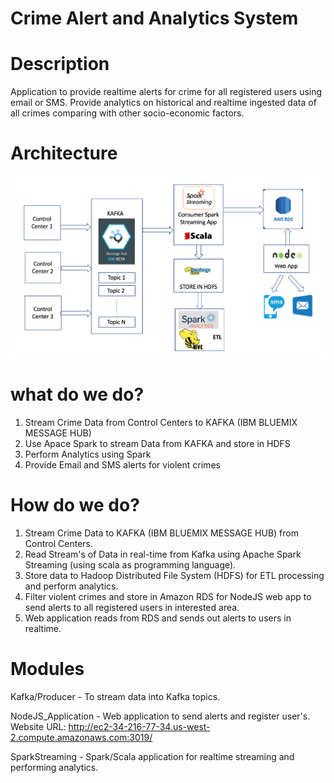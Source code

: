 

# Crime Alert and Analytics System

# Description

Application to provide realtime alerts for crime for all registered users using email or SMS. 
Provide analytics on historical and realtime ingested data of all crimes comparing with other socio-economic factors.

# Architecture

![alt text](images/systemArchitecture.png "System Architecure")

# what do we do?

1) Stream Crime Data from Control Centers to KAFKA (IBM BLUEMIX MESSAGE HUB)
2) Use Apace Spark to stream Data from KAFKA and store in HDFS
3) Perform Analytics using Spark
4) Provide Email and SMS alerts for violent crimes

# How do we do?

1) Stream Crime Data to KAFKA (IBM BLUEMIX MESSAGE HUB)  from Control Centers.
2) Read Stream's of Data in real-time from Kafka using Apache Spark Streaming (using scala as programming language).
3) Store data to Hadoop Distributed File System (HDFS) for ETL processing and perform analytics.
4) Filter violent crimes and store in Amazon RDS for NodeJS web app to send alerts to all registered users in interested area.
5) Web application reads from RDS and sends out alerts to users in realtime. 

# Modules

Kafka/Producer - To stream data into Kafka topics.

NodeJS_Application  - Web application to send alerts and register user's.
  Website URL: http://ec2-34-216-77-34.us-west-2.compute.amazonaws.com:3019/

SparkStreaming - Spark/Scala application for realtime streaming and performing analytics.





